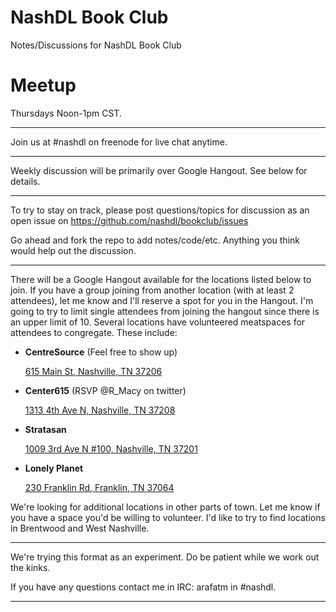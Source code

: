 # NashDL Book Club

Notes/Discussions for NashDL Book Club

# Meetup

Thursdays Noon-1pm CST.

---

Join us at #nashdl on freenode for live chat anytime.

---

Weekly discussion will be primarily over Google Hangout. See below for details.

---

To try to stay on track, please post questions/topics for discussion as an open issue on https://github.com/nashdl/bookclub/issues

Go ahead and fork the repo to add notes/code/etc. Anything you think would help out the discussion.

---

There will be a Google Hangout available for the locations listed below to join. If you have a group joining from another location (with at least 2 attendees), let me know and I'll reserve a spot for you in the Hangout. I'm going to try to limit single attendees from joining the hangout since there is an upper limit of 10.
Several locations have volunteered meatspaces for attendees to congregate. These include:

- **CentreSource** (Feel free to show up)

  [615 Main St, Nashville, TN 37206](https://www.google.com/maps/preview#!data=!1m4!1m3!1d2847!2d-86.761904!3d36.174508!4m13!3m12!1m0!1m1!1s615+Main+St%2C+Nashville%2C+TN+37206!3m8!1m3!1d3312388!2d-85.978599!3d35.830521!3m2!1i1024!2i768!4f13.1&fid=0)
  
- **Center615** (RSVP @R_Macy on twitter)

  [1313 4th Ave N, Nashville, TN 37208](https://www.google.com/maps/preview#!data=!1m4!1m3!1d2847!2d-86.7885079!3d36.177803!4m13!3m12!1m0!1m1!1s1313+4th+Ave+N%2C+Nashville%2C+TN+37208!3m8!1m3!1d3312388!2d-85.978599!3d35.830521!3m2!1i1024!2i768!4f13.1&fid=0)
  
- **Stratasan**

  [1009 3rd Ave N #100, Nashville, TN 37201](https://www.google.com/maps/preview#!data=!1m4!1m3!1d45559!2d-86.784616!3d36.174221!4m13!3m12!1m0!1m1!1s1009+3rd+Ave+N+%23100%2C+Nashville%2C+TN+37201!3m8!1m3!1d3312388!2d-85.978599!3d35.830521!3m2!1i1024!2i768!4f13.1&fid=0)

- **Lonely Planet**

  [230 Franklin Rd, Franklin, TN 37064](https://www.google.com/maps/preview#!data=!1m4!1m3!1d2856!2d-86.8607211!3d35.9323679!4m18!3m15!1m0!1m4!3m2!3d35.9334195!4d-86.860884!6e2!3m8!1m3!1d2856!2d-86.8591332!3d35.9321073!3m2!1i1246!2i679!4f13.1!7m1!3b1&fid=0)
  
We're looking for additional locations in other parts of town. Let me know if you have a space you'd be willing to volunteer. I'd like to try to find locations in Brentwood and West Nashville.

---

We're trying this format as an experiment. Do be patient while we work out the kinks.

If you have any questions contact me in IRC: arafatm in #nashdl.

---
